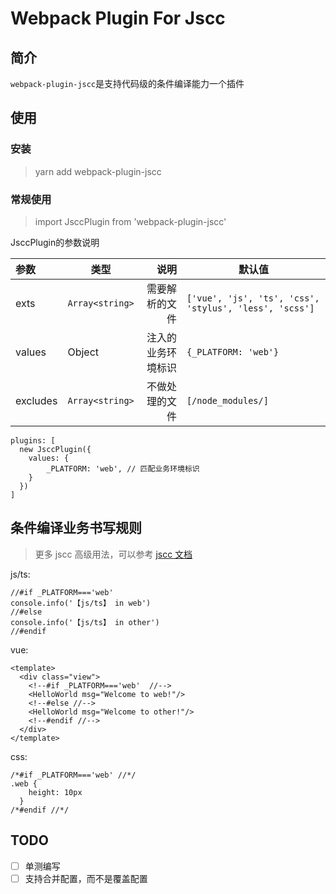 # Webpack Plugin For Jscc
## 简介
`webpack-plugin-jscc`是支持代码级的条件编译能力一个插件


## 使用

### 安装

> yarn add webpack-plugin-jscc

### 常规使用

> import JsccPlugin from 'webpack-plugin-jscc'

JsccPlugin的参数说明

| 参数      | 类型 |    说明 | 默认值  |
| :-------- | ---- | --------:| ---- |
| exts  | `Array<string>` |  需要解析的文件   | `['vue', 'js', 'ts', 'css', 'stylus', 'less', 'scss']` |
| values     | Object |注入的业务环境标识 |  `{_PLATFORM: 'web'}`  |
| excludes      | `Array<string>`  |不做处理的文件 | `[/node_modules/] ` |

> 

```
plugins: [
  new JsccPlugin({
    values: {
        _PLATFORM: 'web', // 匹配业务环境标识
    }
  })
]
```


## 条件编译业务书写规则
> 更多 jscc 高级用法，可以参考 [jscc 文档](https://github.com/aMarCruz/jscc)

js/ts:
```
//#if _PLATFORM==='web'
console.info('【js/ts】 in web')
//#else
console.info('【js/ts】 in other')
//#endif
```

vue:
```
<template>
  <div class="view">
    <!--#if _PLATFORM==='web'  //-->
    <HelloWorld msg="Welcome to web!"/>
    <!--#else //-->
    <HelloWorld msg="Welcome to other!"/>
    <!--#endif //-->
  </div>
</template>
```


css:
```
/*#if _PLATFORM==='web' //*/ 
.web {
    height: 10px
  }
/*#endif //*/
```






## TODO
- [ ] 单测编写
- [ ] 支持合并配置，而不是覆盖配置
